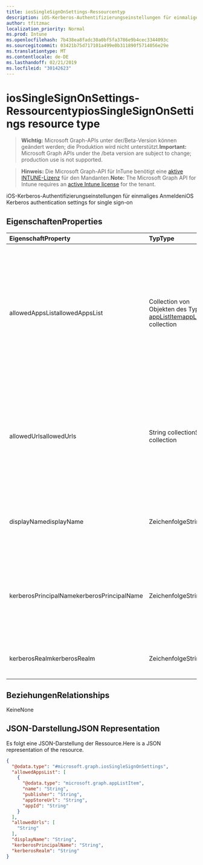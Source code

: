 ```yaml
---
title: iosSingleSignOnSettings-Ressourcentyp
description: iOS-Kerberos-Authentifizierungseinstellungen für einmaliges Anmelden
author: tfitzmac
localization_priority: Normal
ms.prod: Intune
ms.openlocfilehash: 7b438ea8fadc30a0bf5fa3786e9b4cec3344093c
ms.sourcegitcommit: 03421b75d717101a499e0b311890f5714056e29e
ms.translationtype: MT
ms.contentlocale: de-DE
ms.lasthandoff: 02/21/2019
ms.locfileid: "30142623"
---
```

# <a name="iossinglesignonsettings-resource-type"></a><span data-ttu-id="123be-103">iosSingleSignOnSettings-Ressourcentyp</span><span class="sxs-lookup"><span data-stu-id="123be-103">iosSingleSignOnSettings resource type</span></span>

> <span data-ttu-id="123be-104">**Wichtig:** Microsoft Graph-APIs unter der/Beta-Version können geändert werden; die Produktion wird nicht unterstützt.</span><span class="sxs-lookup"><span data-stu-id="123be-104">**Important:** Microsoft Graph APIs under the /beta version are subject to change; production use is not supported.</span></span>

> <span data-ttu-id="123be-105">**Hinweis:** Die Microsoft Graph-API für InTune benötigt eine [aktive INTUNE-Lizenz](https://go.microsoft.com/fwlink/?linkid=839381) für den Mandanten.</span><span class="sxs-lookup"><span data-stu-id="123be-105">**Note:** The Microsoft Graph API for Intune requires an [active Intune license](https://go.microsoft.com/fwlink/?linkid=839381) for the tenant.</span></span>

<span data-ttu-id="123be-106">iOS-Kerberos-Authentifizierungseinstellungen für einmaliges Anmelden</span><span class="sxs-lookup"><span data-stu-id="123be-106">iOS Kerberos authentication settings for single sign-on</span></span>

## <a name="properties"></a><span data-ttu-id="123be-107">Eigenschaften</span><span class="sxs-lookup"><span data-stu-id="123be-107">Properties</span></span>
|<span data-ttu-id="123be-108">Eigenschaft</span><span class="sxs-lookup"><span data-stu-id="123be-108">Property</span></span>|<span data-ttu-id="123be-109">Typ</span><span class="sxs-lookup"><span data-stu-id="123be-109">Type</span></span>|<span data-ttu-id="123be-110">Beschreibung</span><span class="sxs-lookup"><span data-stu-id="123be-110">Description</span></span>|
|:---|:---|:---|
|<span data-ttu-id="123be-111">allowedAppsList</span><span class="sxs-lookup"><span data-stu-id="123be-111">allowedAppsList</span></span>|<span data-ttu-id="123be-112">Collection von Objekten des Typs [appListItem](../resources/intune-deviceconfig-applistitem.md)</span><span class="sxs-lookup"><span data-stu-id="123be-112">[appListItem](../resources/intune-deviceconfig-applistitem.md) collection</span></span>|<span data-ttu-id="123be-113">Liste der APP-IDs, die diese Anmeldung verwenden dürfen.</span><span class="sxs-lookup"><span data-stu-id="123be-113">List of app identifiers that are allowed to use this login.</span></span> <span data-ttu-id="123be-114">Wenn dieses Feld nicht angegeben wird, gilt die Anmeldung für alle Anwendungen auf dem Gerät.</span><span class="sxs-lookup"><span data-stu-id="123be-114">If this field is omitted, the login applies to all applications on the device.</span></span> <span data-ttu-id="123be-115">Diese Collection darf maximal 500 Elemente enthalten.</span><span class="sxs-lookup"><span data-stu-id="123be-115">This collection can contain a maximum of 500 elements.</span></span>|
|<span data-ttu-id="123be-116">allowedUrls</span><span class="sxs-lookup"><span data-stu-id="123be-116">allowedUrls</span></span>|<span data-ttu-id="123be-117">String collection</span><span class="sxs-lookup"><span data-stu-id="123be-117">String collection</span></span>|<span data-ttu-id="123be-118">Liste der HTTP-URLs, die abgeglichen werden müssen, um diese Anmeldung zu verwenden.</span><span class="sxs-lookup"><span data-stu-id="123be-118">List of HTTP URLs that must be matched in order to use this login.</span></span> <span data-ttu-id="123be-119">Mit iOS 9,0 oder höher können Platzhalterzeichen verwendet werden.</span><span class="sxs-lookup"><span data-stu-id="123be-119">With iOS 9.0 or later, a wildcard characters may be used.</span></span>|
|<span data-ttu-id="123be-120">displayName</span><span class="sxs-lookup"><span data-stu-id="123be-120">displayName</span></span>|<span data-ttu-id="123be-121">Zeichenfolge</span><span class="sxs-lookup"><span data-stu-id="123be-121">String</span></span>|<span data-ttu-id="123be-122">Der Anzeigename der Anmeldeeinstellungen, die auf dem empfangenden Gerät angezeigt werden.</span><span class="sxs-lookup"><span data-stu-id="123be-122">The display name of login settings shown on the receiving device.</span></span>|
|<span data-ttu-id="123be-123">kerberosPrincipalName</span><span class="sxs-lookup"><span data-stu-id="123be-123">kerberosPrincipalName</span></span>|<span data-ttu-id="123be-124">Zeichenfolge</span><span class="sxs-lookup"><span data-stu-id="123be-124">String</span></span>|<span data-ttu-id="123be-125">Ein Kerberos-Prinzipalname.</span><span class="sxs-lookup"><span data-stu-id="123be-125">A Kerberos principal name.</span></span> <span data-ttu-id="123be-126">Wenn nicht angegeben, wird der Benutzer während der Profilinstallation zur Eingabe eines Eintrags aufgefordert.</span><span class="sxs-lookup"><span data-stu-id="123be-126">If not provided, the user is prompted for one during profile installation.</span></span>|
|<span data-ttu-id="123be-127">kerberosRealm</span><span class="sxs-lookup"><span data-stu-id="123be-127">kerberosRealm</span></span>|<span data-ttu-id="123be-128">Zeichenfolge</span><span class="sxs-lookup"><span data-stu-id="123be-128">String</span></span>|<span data-ttu-id="123be-129">Ein Kerberos-Bereichsname.</span><span class="sxs-lookup"><span data-stu-id="123be-129">A Kerberos realm name.</span></span> <span data-ttu-id="123be-130">Groß-/Kleinschreibung beachtet.</span><span class="sxs-lookup"><span data-stu-id="123be-130">Case sensitive.</span></span>|

## <a name="relationships"></a><span data-ttu-id="123be-131">Beziehungen</span><span class="sxs-lookup"><span data-stu-id="123be-131">Relationships</span></span>
<span data-ttu-id="123be-132">Keine</span><span class="sxs-lookup"><span data-stu-id="123be-132">None</span></span>

## <a name="json-representation"></a><span data-ttu-id="123be-133">JSON-Darstellung</span><span class="sxs-lookup"><span data-stu-id="123be-133">JSON Representation</span></span>
<span data-ttu-id="123be-134">Es folgt eine JSON-Darstellung der Ressource.</span><span class="sxs-lookup"><span data-stu-id="123be-134">Here is a JSON representation of the resource.</span></span>
<!-- {
  "blockType": "resource",
  "@odata.type": "microsoft.graph.iosSingleSignOnSettings"
}
-->
``` json
{
  "@odata.type": "#microsoft.graph.iosSingleSignOnSettings",
  "allowedAppsList": [
    {
      "@odata.type": "microsoft.graph.appListItem",
      "name": "String",
      "publisher": "String",
      "appStoreUrl": "String",
      "appId": "String"
    }
  ],
  "allowedUrls": [
    "String"
  ],
  "displayName": "String",
  "kerberosPrincipalName": "String",
  "kerberosRealm": "String"
}
```





